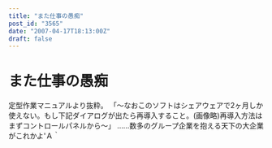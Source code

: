 ```yaml
---
title: "また仕事の愚痴"
post_id: "3565"
date: "2007-04-17T18:13:00Z"
draft: false
---
```


# また仕事の愚痴

定型作業マニュアルより抜粋。 「～なおこのソフトはシェアウェアで2ヶ月しか使えない。もし下記ダイアログが出たら再導入すること。(画像略)再導入方法はまずコントロールパネルから～」 ……数多のグループ企業を抱える天下の大企業がこれかよ'Ａ｀
